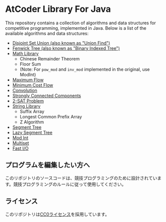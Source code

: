 # AtCoder Library For Java

This repository contains a collection of algorithms and data structures for competitive programming, implemented in Java. Below is a list of the available algorithms and data structures:

- [Disjoint Set Union (also known as "Union Find")](https://github.com/NASU41/AtCoderLibraryForJava/tree/master/DSU)
- [Fenwick Tree (also known as "Binary Indexed Tree")](https://github.com/NASU41/AtCoderLibraryForJava/tree/master/FenwickTree)
- [Math Library](https://github.com/NASU41/AtCoderLibraryForJava/tree/master/Math)
  - Chinese Remainder Theorem
  - Floor Sum
  - (Note: For `pow_mod` and `inv_mod` implemented in the original, use ModInt)
- [Maximum Flow](https://github.com/NASU41/AtCoderLibraryForJava/tree/master/MaxFlow)
- [Minimum Cost Flow](https://github.com/NASU41/AtCoderLibraryForJava/tree/master/MinCostFlow)
- [Convolution](https://github.com/NASU41/AtCoderLibraryForJava/tree/master/Convolution)
- [Strongly Connected Components](https://github.com/NASU41/AtCoderLibraryForJava/tree/master/SCC)
- [2-SAT Problem](https://github.com/NASU41/AtCoderLibraryForJava/tree/master/2SAT)
- [String Library](https://github.com/NASU41/AtCoderLibraryForJava/tree/master/StringAlgorithm)
  - Suffix Array
  - Longest Common Prefix Array
  - Z Algorithm
- [Segment Tree](https://github.com/NASU41/AtCoderLibraryForJava/tree/master/SegTree)
- [Lazy Segment Tree](https://github.com/NASU41/AtCoderLibraryForJava/tree/master/LazySegTree)
- [Mod Int](https://github.com/NASU41/AtCoderLibraryForJava/tree/master/ModInt)
- [Multiset](https://github.com/NASU41/AtCoderLibraryForJava/tree/master/Multiset)
- [Fast I/O](https://github.com/NASU41/AtCoderLibraryForJava/tree/master/ContestIO)

## プログラムを編集したい方へ

このリポジトリのソースコードは、競技プログラミングのために設計されています。競技プログラミングのルールに従って使用してください。

## ライセンス

このリポジトリは[CC0ライセンス](https://creativecommons.org/share-your-work/public-domain/cc0)を採用しています。
